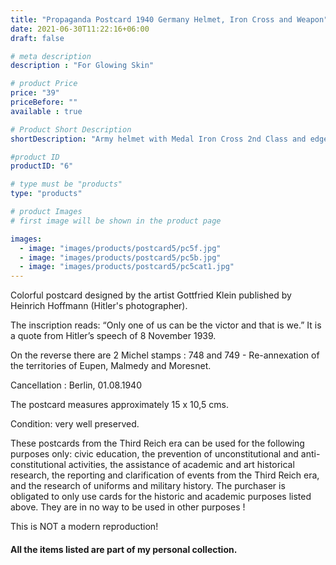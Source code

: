 ```yaml
---
title: "Propaganda Postcard 1940 Germany Helmet, Iron Cross and Weapon"
date: 2021-06-30T11:22:16+06:00
draft: false

# meta description
description : "For Glowing Skin"

# product Price
price: "39"
priceBefore: ""
available : true

# Product Short Description
shortDescription: "Army helmet with Medal Iron Cross 2nd Class and edged weapon"

#product ID
productID: "6"

# type must be "products"
type: "products"

# product Images
# first image will be shown in the product page

images:
  - image: "images/products/postcard5/pc5f.jpg"
  - image: "images/products/postcard5/pc5b.jpg"
  - image: "images/products/postcard5/pc5cat1.jpg"
---
```


Colorful postcard designed by the artist Gottfried Klein published by Heinrich Hoffmann (Hitler's photographer). 

The inscription reads: “Only one of us can be the victor and that is we.” It is a quote from Hitler’s speech of 8 November 1939. 

On the reverse there are 2 Michel stamps : 748 and 749 - Re-annexation of the territories of Eupen, Malmedy and Moresnet.

Cancellation : Berlin, 01.08.1940

The postcard measures approximately 15 x 10,5 cms.

Condition: very well preserved.

These postcards from the Third Reich era can be used for the following purposes only: civic education, the prevention of unconstitutional and anti-constitutional activities, the assistance of academic and art historical research, the reporting and clarification of events from the Third Reich era, and the research of uniforms and military history. The purchaser is obligated to only use cards for the historic and academic purposes listed above. They are in no way to be used in other purposes !

This is NOT a modern reproduction!

#### All the items listed are part of my personal collection.

